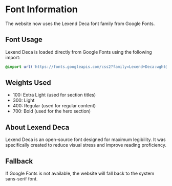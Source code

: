 # Font Information

The website now uses the Lexend Deca font family from Google Fonts.

## Font Usage

Lexend Deca is loaded directly from Google Fonts using the following import:
```css
@import url('https://fonts.googleapis.com/css2?family=Lexend+Deca:wght@100;300;400;700&display=swap');
```

## Weights Used

- 100: Extra Light (used for section titles)
- 300: Light
- 400: Regular (used for regular content)
- 700: Bold (used for the hero section)

## About Lexend Deca

Lexend Deca is an open-source font designed for maximum legibility. It was specifically created to reduce visual stress and improve reading proficiency.

## Fallback

If Google Fonts is not available, the website will fall back to the system sans-serif font. 